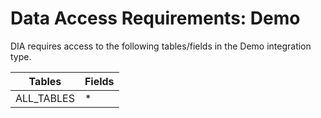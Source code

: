 # Data Access Requirements: Demo
DIA requires access to the following tables/fields in the Demo integration type.

| Tables | Fields |
| ------ | ------ |
| ALL_TABLES | * |

